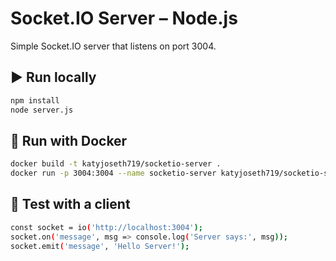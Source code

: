 # Socket.IO Server – Node.js

Simple Socket.IO server that listens on port 3004.

## ▶️ Run locally

```bash
npm install
node server.js
```
## 🐳 Run with Docker
```bash
docker build -t katyjoseth719/socketio-server .
docker run -p 3004:3004 --name socketio-server katyjoseth719/socketio-server
```
## 📡 Test with a client
```bash
const socket = io('http://localhost:3004');
socket.on('message', msg => console.log('Server says:', msg));
socket.emit('message', 'Hello Server!');
